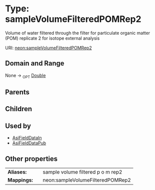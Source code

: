 
# Type: sampleVolumeFilteredPOMRep2


Volume of water filtered through the filter for particulate organic matter (POM) replicate 2 for isotope external analysis

URI: [neon:sampleVolumeFilteredPOMRep2](https://data.neonscience.org/sampleVolumeFilteredPOMRep2)


## Domain and Range

None ->  <sub>OPT</sub> [Double](types/Double.md)

## Parents


## Children


## Used by

 * [AsiFieldDataIn](AsiFieldDataIn.md)
 * [AsiFieldDataPub](AsiFieldDataPub.md)

## Other properties

|  |  |  |
| --- | --- | --- |
| **Aliases:** | | sample volume filtered p o m rep2 |
| **Mappings:** | | neon:sampleVolumeFilteredPOMRep2 |

